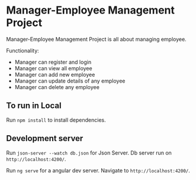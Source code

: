 # Manager-Employee Management Project
Manager-Employee Management Project is all about managing employee. 

Functionality:
* Manager can register and login
* Manager can view all employee
* Manager can add new employee
* Manager can update details of any employee
* Manager can delete any employee


## To run in Local
Run `npm install` to install dependencies.


## Development server
Run `json-server --watch db.json` for Json Server. Db server run on `http://localhost:4200/`.

Run `ng serve` for a angular dev server. Navigate to `http://localhost:4200/`. 


